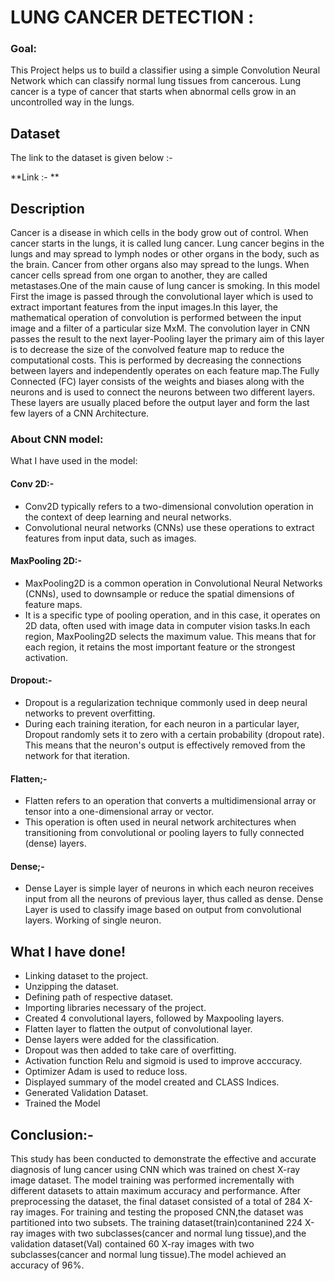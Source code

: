 # LUNG CANCER DETECTION :

### Goal:
This Project helps us to build  a classifier using a simple Convolution Neural Network which can classify normal lung tissues from cancerous.
Lung cancer is a type of cancer that starts when abnormal cells grow in an uncontrolled way in the lungs.

## Dataset

The link to the dataset is given below :-

**Link :- **

##  Description
Cancer is a disease in which cells in the body grow out of control. When cancer starts in the lungs, it is called lung cancer.
Lung cancer begins in the lungs and may spread to lymph nodes or other organs in the body, such as the brain. Cancer from other organs also may spread to the lungs. When cancer cells spread from one organ to another, they are called metastases.One of the main cause of lung cancer is smoking.
In this model First the image is passed through the convolutional layer which is used to extract important features from the input images.In this layer, the mathematical operation of convolution is performed between the input image and a filter of a particular size MxM. The convolution layer in CNN passes the result to the next layer-Pooling layer the primary aim of this layer is to decrease the size of the convolved feature map to reduce the computational costs. This is performed by decreasing the connections between layers and independently operates on each feature map.The Fully Connected (FC) layer consists of the weights and biases along with the neurons and is used to connect the neurons between two different layers. These layers are usually placed before the output layer and form the last few layers of a CNN Architecture.



### About CNN model: 
What I have used in the model:

#### Conv 2D:-
- Conv2D typically refers to a two-dimensional convolution operation in the context of deep learning and neural networks.
- Convolutional neural networks (CNNs) use these operations to extract features from input data, such as images.

#### MaxPooling 2D:-
- MaxPooling2D is a common operation in Convolutional Neural Networks (CNNs), used to downsample or reduce the spatial dimensions of feature maps. 
- It is a specific type of pooling operation, and in this case, it operates on 2D data, often used with image data in computer vision tasks.In each region, MaxPooling2D selects the maximum value. This means that for each region, it retains the most important feature or the strongest activation.


#### Dropout:-
- Dropout is a regularization technique commonly used in deep neural networks to prevent overfitting. 
- During each training iteration, for each neuron in a particular layer, Dropout randomly sets it to zero with a certain probability (dropout rate). This means that the neuron's output is effectively removed from the network for that iteration.

#### Flatten;-
- Flatten refers to an operation that converts a multidimensional array or tensor into a one-dimensional array or vector.
-  This operation is often used in neural network architectures when transitioning from convolutional or pooling layers to fully connected (dense) layers.


#### Dense;-
- Dense Layer is simple layer of neurons in which each neuron receives input from all the neurons of previous layer, thus called as dense. Dense Layer is used to classify image based on output from convolutional layers. Working of single neuron.


## What I have done!
- Linking dataset to the project.
- Unzipping the dataset.
- Defining path of respective dataset.
- Importing libraries necessary of the project.
- Created  4 convolutional layers, followed by Maxpooling layers. 
- Flatten layer to flatten the output of convolutional layer.
- Dense layers were  added for the classification.
- Dropout was then added to take care of overfitting.
- Activation function Relu and sigmoid is used to improve acccuracy.
- Optimizer Adam is used to reduce loss.
- Displayed summary of the model created and CLASS Indices.
- Generated Validation Dataset.
- Trained the Model



## Conclusion:-
This study has been conducted to demonstrate the effective and accurate diagnosis of lung cancer using CNN which was trained on chest X-ray image dataset.
The model training was performed incrementally with different datasets to attain maximum accuracy and performance.
After preprocessing the dataset, the final dataset consisted of a total of 284 X-ray images.
For training and testing the proposed CNN,the dataset was partitioned into two subsets. 
The training dataset(train)contanined 224 X-ray images with two subclasses(cancer and normal lung tissue),and 
the validation dataset(Val) contained 60 X-ray images with two subclasses(cancer and 
normal lung tissue).The model achieved an accuracy of 96%.


